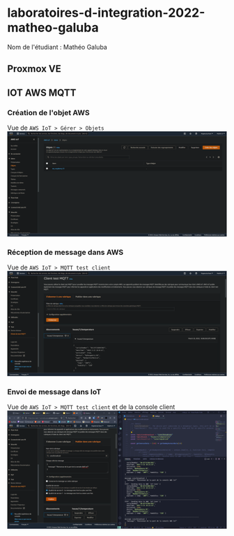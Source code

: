 # laboratoires-d-integration-2022-matheo-galuba

Nom de l'étudiant : Mathéo Galuba

## Proxmox VE

## IOT AWS MQTT

### Création de l'objet AWS
Vue de `AWS IoT > Gérer > Objets`
![Création de l'objet AWS](doc/04%20-%20Creation%20de%20l'objet%20AWS.png)

### Réception de message dans AWS
Vue de `AWS IoT > MQTT test client`
![Réception de message dans AWS](doc/05%20-%20Reception%20de%20message%20dans%20AWS.png)

### Envoi de message dans IoT
Vue de `AWS IoT > MQTT test client` et de la console client
![Envoi de message dans IoT](doc/06%20-%20Envoie%20de%20message%20dans%20IoT.png)

